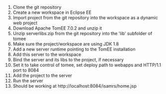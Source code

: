 1) Clone the git repository
2) Create a new workspace in Eclipse EE
3) Import project from the git repository into the workspace as a dynamic web project
4) Download Apache TomEE 7.0.2 and unzip it
5) Unzip serverlibs.zip from the git repository into the 'lib' subfolder of tomee
6) Make sure the project/workspace are using JDK 1.8
7) Add a new server runtime pointing to the TomEE installation
8) Add this server to the workspace
9) Bind the server and its libs to the project, if necessary
10) Set it to take control of tomee, set deploy path to webapps and HTTP/1.1 port to 8084
11) Add the project to the server
12) Run the server
13) Should be working at http://localhost:8084/isamrs/home.jsp